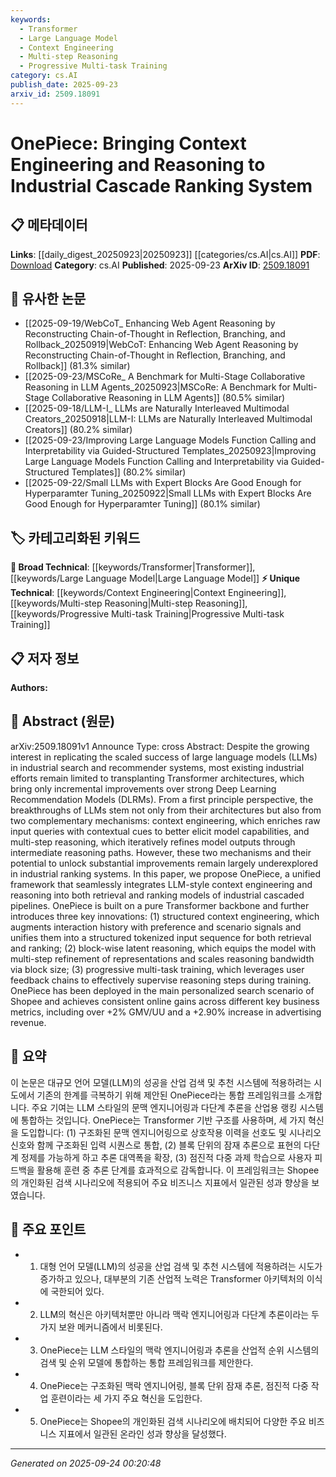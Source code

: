 ```yaml
---
keywords:
  - Transformer
  - Large Language Model
  - Context Engineering
  - Multi-step Reasoning
  - Progressive Multi-task Training
category: cs.AI
publish_date: 2025-09-23
arxiv_id: 2509.18091
---
```


<!-- KEYWORD_LINKING_METADATA:
{
  "processed_timestamp": "2025-09-24T00:20:48.476585",
  "vocabulary_version": "1.0",
  "selected_keywords": [
    "Transformer",
    "Large Language Model",
    "Context Engineering",
    "Multi-step Reasoning",
    "Progressive Multi-task Training"
  ],
  "rejected_keywords": [],
  "similarity_scores": {
    "Transformer": 0.85,
    "Large Language Model": 0.8,
    "Context Engineering": 0.78,
    "Multi-step Reasoning": 0.77,
    "Progressive Multi-task Training": 0.75
  },
  "extraction_method": "AI_prompt_based",
  "budget_applied": true,
  "candidates_json": {
    "candidates": [
      {
        "surface": "Transformer",
        "canonical": "Transformer",
        "aliases": [],
        "category": "broad_technical",
        "rationale": "Transformers are foundational to the proposed framework and connect with existing knowledge on neural architectures.",
        "novelty_score": 0.3,
        "connectivity_score": 0.9,
        "specificity_score": 0.6,
        "link_intent_score": 0.85
      },
      {
        "surface": "Large Language Models",
        "canonical": "Large Language Model",
        "aliases": [
          "LLM"
        ],
        "category": "broad_technical",
        "rationale": "LLMs are central to the paper's theme and link to broader discussions on model architectures.",
        "novelty_score": 0.4,
        "connectivity_score": 0.88,
        "specificity_score": 0.7,
        "link_intent_score": 0.8
      },
      {
        "surface": "Context Engineering",
        "canonical": "Context Engineering",
        "aliases": [],
        "category": "unique_technical",
        "rationale": "This is a novel mechanism proposed in the paper, crucial for understanding the framework's innovation.",
        "novelty_score": 0.75,
        "connectivity_score": 0.65,
        "specificity_score": 0.85,
        "link_intent_score": 0.78
      },
      {
        "surface": "Multi-step Reasoning",
        "canonical": "Multi-step Reasoning",
        "aliases": [],
        "category": "unique_technical",
        "rationale": "This concept is pivotal to the paper's methodology, offering a new approach to model refinement.",
        "novelty_score": 0.72,
        "connectivity_score": 0.7,
        "specificity_score": 0.8,
        "link_intent_score": 0.77
      },
      {
        "surface": "Progressive Multi-task Training",
        "canonical": "Progressive Multi-task Training",
        "aliases": [],
        "category": "unique_technical",
        "rationale": "Introduced as a key innovation, it enhances model training and supervision, linking to advanced training techniques.",
        "novelty_score": 0.68,
        "connectivity_score": 0.6,
        "specificity_score": 0.82,
        "link_intent_score": 0.75
      }
    ],
    "ban_list_suggestions": [
      "method",
      "experiment",
      "performance",
      "system"
    ]
  },
  "decisions": [
    {
      "candidate_surface": "Transformer",
      "resolved_canonical": "Transformer",
      "decision": "linked",
      "scores": {
        "novelty": 0.3,
        "connectivity": 0.9,
        "specificity": 0.6,
        "link_intent": 0.85
      }
    },
    {
      "candidate_surface": "Large Language Models",
      "resolved_canonical": "Large Language Model",
      "decision": "linked",
      "scores": {
        "novelty": 0.4,
        "connectivity": 0.88,
        "specificity": 0.7,
        "link_intent": 0.8
      }
    },
    {
      "candidate_surface": "Context Engineering",
      "resolved_canonical": "Context Engineering",
      "decision": "linked",
      "scores": {
        "novelty": 0.75,
        "connectivity": 0.65,
        "specificity": 0.85,
        "link_intent": 0.78
      }
    },
    {
      "candidate_surface": "Multi-step Reasoning",
      "resolved_canonical": "Multi-step Reasoning",
      "decision": "linked",
      "scores": {
        "novelty": 0.72,
        "connectivity": 0.7,
        "specificity": 0.8,
        "link_intent": 0.77
      }
    },
    {
      "candidate_surface": "Progressive Multi-task Training",
      "resolved_canonical": "Progressive Multi-task Training",
      "decision": "linked",
      "scores": {
        "novelty": 0.68,
        "connectivity": 0.6,
        "specificity": 0.82,
        "link_intent": 0.75
      }
    }
  ]
}
-->

# OnePiece: Bringing Context Engineering and Reasoning to Industrial Cascade Ranking System

## 📋 메타데이터

**Links**: [[daily_digest_20250923|20250923]] [[categories/cs.AI|cs.AI]]
**PDF**: [Download](https://arxiv.org/pdf/2509.18091.pdf)
**Category**: cs.AI
**Published**: 2025-09-23
**ArXiv ID**: [2509.18091](https://arxiv.org/abs/2509.18091)

## 🔗 유사한 논문
- [[2025-09-19/WebCoT_ Enhancing Web Agent Reasoning by Reconstructing Chain-of-Thought in Reflection, Branching, and Rollback_20250919|WebCoT: Enhancing Web Agent Reasoning by Reconstructing Chain-of-Thought in Reflection, Branching, and Rollback]] (81.3% similar)
- [[2025-09-23/MSCoRe_ A Benchmark for Multi-Stage Collaborative Reasoning in LLM Agents_20250923|MSCoRe: A Benchmark for Multi-Stage Collaborative Reasoning in LLM Agents]] (80.5% similar)
- [[2025-09-18/LLM-I_ LLMs are Naturally Interleaved Multimodal Creators_20250918|LLM-I: LLMs are Naturally Interleaved Multimodal Creators]] (80.2% similar)
- [[2025-09-23/Improving Large Language Models Function Calling and Interpretability via Guided-Structured Templates_20250923|Improving Large Language Models Function Calling and Interpretability via Guided-Structured Templates]] (80.2% similar)
- [[2025-09-22/Small LLMs with Expert Blocks Are Good Enough for Hyperparamter Tuning_20250922|Small LLMs with Expert Blocks Are Good Enough for Hyperparamter Tuning]] (80.1% similar)

## 🏷️ 카테고리화된 키워드
**🧠 Broad Technical**: [[keywords/Transformer|Transformer]], [[keywords/Large Language Model|Large Language Model]]
**⚡ Unique Technical**: [[keywords/Context Engineering|Context Engineering]], [[keywords/Multi-step Reasoning|Multi-step Reasoning]], [[keywords/Progressive Multi-task Training|Progressive Multi-task Training]]

## 📋 저자 정보

**Authors:** 

## 📄 Abstract (원문)

arXiv:2509.18091v1 Announce Type: cross 
Abstract: Despite the growing interest in replicating the scaled success of large language models (LLMs) in industrial search and recommender systems, most existing industrial efforts remain limited to transplanting Transformer architectures, which bring only incremental improvements over strong Deep Learning Recommendation Models (DLRMs). From a first principle perspective, the breakthroughs of LLMs stem not only from their architectures but also from two complementary mechanisms: context engineering, which enriches raw input queries with contextual cues to better elicit model capabilities, and multi-step reasoning, which iteratively refines model outputs through intermediate reasoning paths. However, these two mechanisms and their potential to unlock substantial improvements remain largely underexplored in industrial ranking systems.
  In this paper, we propose OnePiece, a unified framework that seamlessly integrates LLM-style context engineering and reasoning into both retrieval and ranking models of industrial cascaded pipelines. OnePiece is built on a pure Transformer backbone and further introduces three key innovations: (1) structured context engineering, which augments interaction history with preference and scenario signals and unifies them into a structured tokenized input sequence for both retrieval and ranking; (2) block-wise latent reasoning, which equips the model with multi-step refinement of representations and scales reasoning bandwidth via block size; (3) progressive multi-task training, which leverages user feedback chains to effectively supervise reasoning steps during training. OnePiece has been deployed in the main personalized search scenario of Shopee and achieves consistent online gains across different key business metrics, including over $+2\%$ GMV/UU and a $+2.90\%$ increase in advertising revenue.

## 📝 요약

이 논문은 대규모 언어 모델(LLM)의 성공을 산업 검색 및 추천 시스템에 적용하려는 시도에서 기존의 한계를 극복하기 위해 제안된 OnePiece라는 통합 프레임워크를 소개합니다. 주요 기여는 LLM 스타일의 문맥 엔지니어링과 다단계 추론을 산업용 랭킹 시스템에 통합하는 것입니다. OnePiece는 Transformer 기반 구조를 사용하며, 세 가지 혁신을 도입합니다: (1) 구조화된 문맥 엔지니어링으로 상호작용 이력을 선호도 및 시나리오 신호와 함께 구조화된 입력 시퀀스로 통합, (2) 블록 단위의 잠재 추론으로 표현의 다단계 정제를 가능하게 하고 추론 대역폭을 확장, (3) 점진적 다중 과제 학습으로 사용자 피드백을 활용해 훈련 중 추론 단계를 효과적으로 감독합니다. 이 프레임워크는 Shopee의 개인화된 검색 시나리오에 적용되어 주요 비즈니스 지표에서 일관된 성과 향상을 보였습니다.

## 🎯 주요 포인트

- 1. 대형 언어 모델(LLM)의 성공을 산업 검색 및 추천 시스템에 적용하려는 시도가 증가하고 있으나, 대부분의 기존 산업적 노력은 Transformer 아키텍처의 이식에 국한되어 있다.
- 2. LLM의 혁신은 아키텍처뿐만 아니라 맥락 엔지니어링과 다단계 추론이라는 두 가지 보완 메커니즘에서 비롯된다.
- 3. OnePiece는 LLM 스타일의 맥락 엔지니어링과 추론을 산업적 순위 시스템의 검색 및 순위 모델에 통합하는 통합 프레임워크를 제안한다.
- 4. OnePiece는 구조화된 맥락 엔지니어링, 블록 단위 잠재 추론, 점진적 다중 작업 훈련이라는 세 가지 주요 혁신을 도입한다.
- 5. OnePiece는 Shopee의 개인화된 검색 시나리오에 배치되어 다양한 주요 비즈니스 지표에서 일관된 온라인 성과 향상을 달성했다.


---

*Generated on 2025-09-24 00:20:48*
